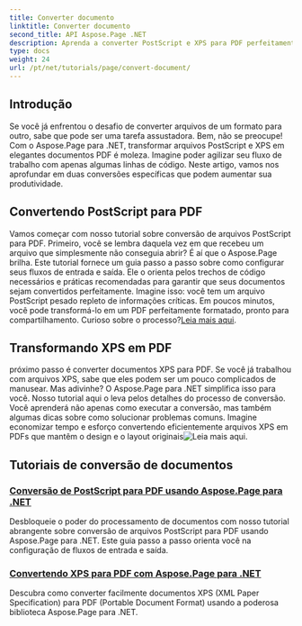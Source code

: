 ```yaml
---
title: Converter documento
linktitle: Converter documento
second_title: API Aspose.Page .NET
description: Aprenda a converter PostScript e XPS para PDF perfeitamente usando Aspose.Page para .NET. Siga nossos tutoriais detalhados para processamento fácil de documentos.
type: docs
weight: 24
url: /pt/net/tutorials/page/convert-document/
---
```

## Introdução

Se você já enfrentou o desafio de converter arquivos de um formato para outro, sabe que pode ser uma tarefa assustadora. Bem, não se preocupe! Com o Aspose.Page para .NET, transformar arquivos PostScript e XPS em elegantes documentos PDF é moleza. Imagine poder agilizar seu fluxo de trabalho com apenas algumas linhas de código. Neste artigo, vamos nos aprofundar em duas conversões específicas que podem aumentar sua produtividade.

## Convertendo PostScript para PDF

Vamos começar com nosso tutorial sobre conversão de arquivos PostScript para PDF. Primeiro, você se lembra daquela vez em que recebeu um arquivo que simplesmente não conseguia abrir? É aí que o Aspose.Page brilha. Este tutorial fornece um guia passo a passo sobre como configurar seus fluxos de entrada e saída. Ele o orienta pelos trechos de código necessários e práticas recomendadas para garantir que seus documentos sejam convertidos perfeitamente. Imagine isso: você tem um arquivo PostScript pesado repleto de informações críticas. Em poucos minutos, você pode transformá-lo em um PDF perfeitamente formatado, pronto para compartilhamento. Curioso sobre o processo?[Leia mais aqui](./postscript-to-pdf-conversion/).

## Transformando XPS em PDF

 próximo passo é converter documentos XPS para PDF. Se você já trabalhou com arquivos XPS, sabe que eles podem ser um pouco complicados de manusear. Mas adivinhe? O Aspose.Page para .NET simplifica isso para você. Nosso tutorial aqui o leva pelos detalhes do processo de conversão. Você aprenderá não apenas como executar a conversão, mas também algumas dicas sobre como solucionar problemas comuns. Imagine economizar tempo e esforço convertendo eficientemente arquivos XPS em PDFs que mantêm o design e o layout originais![Leia mais aqui](./converting-xps-to-pdf/).

## Tutoriais de conversão de documentos
### [Conversão de PostScript para PDF usando Aspose.Page para .NET](./postscript-to-pdf-conversion/)
Desbloqueie o poder do processamento de documentos com nosso tutorial abrangente sobre conversão de arquivos PostScript para PDF usando Aspose.Page para .NET. Este guia passo a passo orienta você na configuração de fluxos de entrada e saída.
### [Convertendo XPS para PDF com Aspose.Page para .NET](./converting-xps-to-pdf/)
Descubra como converter facilmente documentos XPS (XML Paper Specification) para PDF (Portable Document Format) usando a poderosa biblioteca Aspose.Page para .NET.